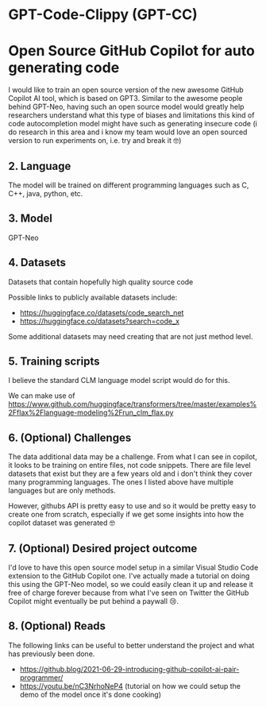 # GPT-Code-Clippy (GPT-CC)

# Open Source GitHub Copilot for auto generating code

I would like to train an open source version of the new awesome GitHub Copilot AI tool, which is based on GPT3. Similar to the awesome people behind GPT-Neo, having such an open source model would greatly help researchers understand what this type of biases and limitations this kind of code autocompletion model might have such as generating insecure code (i do research in this area and i know my team would love an open sourced version to run experiments on, i.e. try and break it 🤓)

## 2. Language

The model will be trained on different programming languages such as C, C++, java, python, etc.

## 3. Model

GPT-Neo

## 4. Datasets

Datasets that contain hopefully high quality source code

Possible links to publicly available datasets include:
- https://huggingface.co/datasets/code_search_net
- https://huggingface.co/datasets?search=code_x

Some additional datasets may need creating that are not just method level.

## 5. Training scripts

I believe the standard CLM language model script would do for this.

We can make use of https://www.github.com/huggingface/transformers/tree/master/examples%2Fflax%2Flanguage-modeling%2Frun_clm_flax.py

## 6. (Optional) Challenges

The data additional data may be a challenge. From what I can see in copilot, it looks to be training on entire files, not code snippets. There are file level datasets that exist but they are a few years old and i don't think they cover many programming languages. The ones I listed above have multiple languages but are only methods.

However, githubs API is pretty easy to use and so it would be pretty easy to create one from scratch, especially if we get some insights into how the copilot dataset was generated 🤓

## 7. (Optional) Desired project outcome

I'd love to have this open source model setup in a similar Visual Studio Code extension to the GitHub Copilot one. I've actually made a tutorial on doing this using the GPT-Neo model, so we could easily clean it up and release it free of charge forever because from what I've seen on Twitter the GitHub Copilot might eventually be put behind a paywall 😢.

## 8. (Optional) Reads

The following links can be useful to better understand the project and 
what has previously been done.

- https://github.blog/2021-06-29-introducing-github-copilot-ai-pair-programmer/
- https://youtu.be/nC3NrhoNeP4  (tutorial on how we could setup the demo of the model once it's done cooking)
